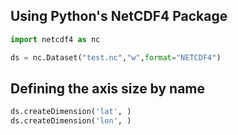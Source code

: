 ## Using Python's NetCDF4 Package

```python
import netcdf4 as nc

ds = nc.Dataset("test.nc","w",format="NETCDF4")
```

Defining the axis size by name
---

```python
ds.createDimension('lat', )
ds.createDimension('lon', )
```